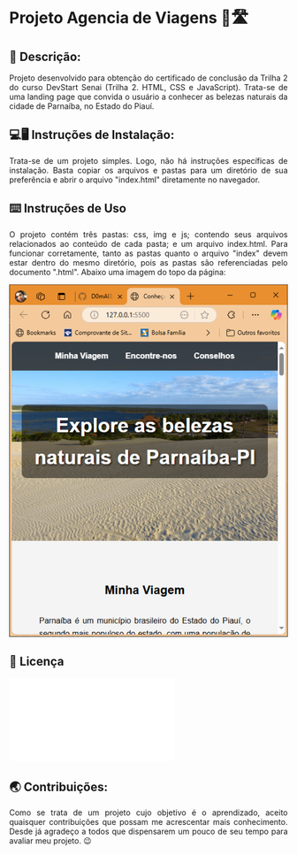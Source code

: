 # Projeto Agencia de Viagens 🧳🛣️

## 💬 Descrição:
<p align="justify">
Projeto desenvolvido para obtenção do certificado de conclusão da Trilha 2 do curso DevStart Senai (Trilha 2. HTML, CSS e JavaScript). Trata-se de uma landing page que convida o usuário a conhecer as belezas naturais da cidade de Parnaíba, no Estado do Piauí.
</p>

## 💻🖥️ Instruções de Instalação:

<p align="justify">
Trata-se de um projeto simples. Logo, não há instruções específicas de instalação. Basta copiar os arquivos e pastas para um diretório de sua preferência e abrir o arquivo "index.html" diretamente no navegador.
</p>

## ⌨️ Instruções de Uso

<p align="justify">
O projeto contém três pastas: css, img e js; contendo seus arquivos relacionados ao conteúdo de cada pasta; e um arquivo index.html. Para funcionar corretamente, tanto as pastas quanto o arquivo "index" devem estar dentro do mesmo diretório, pois as pastas são referenciadas pelo documento ".html". Abaixo uma imagem do topo da página:
</p>

![Topo da Landing Page](./image.png)

## 📃 Licença

![MIT](./LICENSE.md)

## 🌏 Contribuições:

<p align="justify">
Como se trata de um projeto cujo objetivo é o aprendizado, aceito quaisquer contribuições que possam me acrescentar mais conhecimento. Desde já agradeço a todos que dispensarem um pouco de seu tempo para avaliar meu projeto. 😉
</p>
